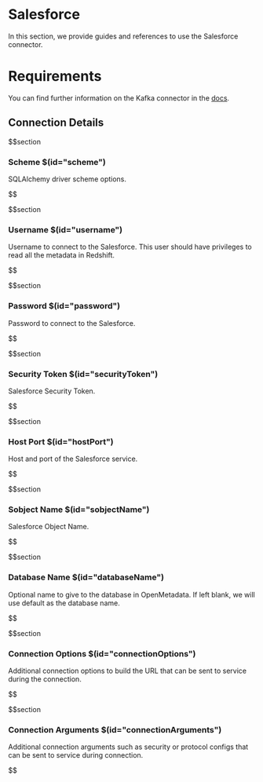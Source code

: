 # Salesforce

In this section, we provide guides and references to use the Salesforce connector.

# Requirements
<!-- to be updated -->
You can find further information on the Kafka connector in the [docs](https://docs.open-metadata.org/connectors/database/salesforce).

## Connection Details

$$section
### Scheme $(id="scheme")

SQLAlchemy driver scheme options.
<!-- scheme to be updated -->
$$

$$section
### Username $(id="username")

Username to connect to the Salesforce. This user should have privileges to read all the metadata in Redshift.
<!-- username to be updated -->
$$

$$section
### Password $(id="password")

Password to connect to the Salesforce.
<!-- password to be updated -->
$$

$$section
### Security Token $(id="securityToken")

Salesforce Security Token.
<!-- securityToken to be updated -->
$$

$$section
### Host Port $(id="hostPort")

Host and port of the Salesforce service.
<!-- hostPort to be updated -->
$$

$$section
### Sobject Name $(id="sobjectName")

Salesforce Object Name.
<!-- sobjectName to be updated -->
$$

$$section
### Database Name $(id="databaseName")

Optional name to give to the database in OpenMetadata. If left blank, we will use default as the database name.
<!-- databaseName to be updated -->
$$

$$section
### Connection Options $(id="connectionOptions")

Additional connection options to build the URL that can be sent to service during the connection.
<!-- connectionOptions to be updated -->
$$

$$section
### Connection Arguments $(id="connectionArguments")

Additional connection arguments such as security or protocol configs that can be sent to service during connection.
<!-- connectionArguments to be updated -->
$$

